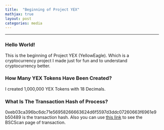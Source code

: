 ```yaml
---
title:  "Beginning of Project YEX"
mathjax: true
layout: post
categories: media
---
```

---
### Hello World!
This is the beginning of Project YEX (YellowEagle). Which is a cryptocurrency project I made just for fun and to understand cryptocurrency better.

### How Many YEX Tokens Have Been Created?
I created 1,000,000 YEX Tokens with 18 Decimals.

### What Is The Transaction Hash of Process?

0xeb03ca396bc6dc71e56958266663624d6f5597d3ddc07260663f6961e9b50489 is the transaction hash.
Also you can use [this link](https://bscscan.com/tx/0xeb03ca396bc6dc71e56958266663624d6f5597d3ddc07260663f6961e9b50489) to see the BSCScan page of transaction.
